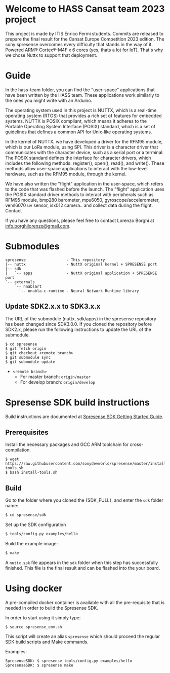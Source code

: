 # Welcome to HASS Cansat team 2023 project

This project is made by ITIS Enrico Fermi students. Commits are released to prepare the final result for the Cansat Europe Competition 2023 edition.
The sony spresense overcomes every difficulty that stands in the way of it. Powered ARM® Cortex®-M4F x 6 cores (yes, thats a lot for IoT). That's why we chose Nuttx to support that deployment.

# Guide

In the hass-team folder, you can find the "user-space" applications that have been written by the HASS team. These applications work similarly to the ones you might write with an Arduino.

The operating system used in this project is NUTTX, which is a real-time operating system (RTOS) that provides a rich set of features for embedded systems. NUTTX is POSIX compliant, which means it adheres to the Portable Operating System Interface (POSIX) standard, which is a set of guidelines that defines a common API for Unix-like operating systems.

In the kernel of NUTTX, we have developed a driver for the RFM95 module, which is our LoRa module, using SPI. This driver is a character driver that communicates with the character device, such as a serial port or a terminal. The POSIX standard defines the interface for character drivers, which includes the following methods: register(), open(), read(), and write(). These methods allow user-space applications to interact with the low-level hardware, such as the RFM95 module, through the kernel.

We have also written the "flight" application in the user-space, which refers to the code that was flashed before the launch. The "flight" application uses the POSIX standard driver methods to interact with peripherals such as RFM95 module, bmp280 barometer, mpu6050, gyroscope/accelerometer, veml6070 uv sensor, isx012 camera.. and collect data during the flight.
Contact

If you have any questions, please feel free to contact Lorenzo Borghi at info.borghilorenzo@gmail.com.

# Submodules

```
spresense                  - This repository
|-- nuttx                  - NuttX original kernel + SPRESENSE port
|-- sdk
|   `-- apps               - NuttX original application + SPRESENSE port
`-- externals
    `-- nnablart
      `-- nnabla-c-runtime - Neural Network Runtime library
```

## Update SDK2.x.x to SDK3.x.x

The URL of the submodule (nuttx, sdk/apps) in the spresense repository has been changed since SDK3.0.0. If you cloned the repository before SDK2.x, please run the following instructions to update the URL of the submodule.

```
$ cd spresense
$ git fetch origin
$ git checkout <remote branch>
$ git submodule sync
$ git submodule update
```
* `<remote branch>`
  * For master branch: `origin/master`
  * For develop branch: `origin/develop`

# Spresense SDK build instructions

Build instructions are documented at [Spresense SDK Getting Started Guide](https://developer.sony.com/develop/spresense/docs/sdk_set_up_en.html).

## Prerequisites

Install the necessary packages and GCC ARM toolchain for cross-compilation.
```
$ wget https://raw.githubusercontent.com/sonydevworld/spresense/master/install-tools.sh
$ bash install-tools.sh
```

## Build

Go to the folder where you cloned the {SDK_FULL}, and enter the `sdk` folder name:
``` bash
$ cd spresense/sdk
```
Set up the SDK configuration
``` bash
$ tools/config.py examples/hello
```
Build the example image:
``` bash
$ make
```

A `nuttx.spk` file appears in the `sdk` folder when this step has successfully finished.
This file is the final result and can be flashed into the your board.

# Using docker

A pre-compiled docker container is available with all the pre-requisite that is needed in order to build the Spresense SDK.

In order to start using it simply type:

```
$ source spresense_env.sh
```

This script will create an alias `spresense` which should proceed the regular SDK build scripts and Make commands.

Examples:
```
SpresenseSDK: $ spresense tools/config.py examples/hello
SpresenseSDK: $ spresense make
```

[twitter spresense handle]: https://img.shields.io/twitter/follow/SpresensebySony?style=social&logo=twitter
[twitter spresense badge]: https://twitter.com/intent/follow?screen_name=SpresensebySony
[twitter devworld handle]: https://img.shields.io/twitter/follow/SonyDevWorld?style=social&logo=twitter
[twitter devworld badge]: https://twitter.com/intent/follow?screen_name=SonyDevWorld
